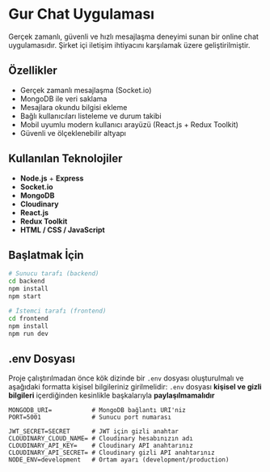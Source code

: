 # Gur Chat Uygulaması

Gerçek zamanlı, güvenli ve hızlı mesajlaşma deneyimi sunan bir online chat uygulamasıdır. Şirket içi iletişim ihtiyacını karşılamak üzere geliştirilmiştir.

## Özellikler

- Gerçek zamanlı mesajlaşma (Socket.io)
- MongoDB ile veri saklama
- Mesajlara okundu bilgisi ekleme
- Bağlı kullanıcıları listeleme ve durum takibi
- Mobil uyumlu modern kullanıcı arayüzü (React.js + Redux Toolkit)
- Güvenli ve ölçeklenebilir altyapı

## Kullanılan Teknolojiler

- **Node.js** + **Express**
- **Socket.io**
- **MongoDB**
- **Cloudinary**
- **React.js**
- **Redux Toolkit**
- **HTML / CSS / JavaScript**

## Başlatmak İçin

```bash
# Sunucu tarafı (backend)
cd backend
npm install
npm start

# İstemci tarafı (frontend)
cd frontend
npm install
npm run dev
```

## .env Dosyası

Proje çalıştırılmadan önce kök dizinde bir `.env` dosyası oluşturulmalı ve aşağıdaki formatta kişisel bilgileriniz girilmelidir:
`.env` dosyası **kişisel ve gizli bilgileri** içerdiğinden kesinlikle başkalarıyla **paylaşılmamalıdır**

```env
MONGODB_URI=           # MongoDB bağlantı URI'niz
PORT=5001              # Sunucu port numarası

JWT_SECRET=SECRET      # JWT için gizli anahtar
CLOUDINARY_CLOUD_NAME= # Cloudinary hesabınızın adı
CLOUDINARY_API_KEY=    # Cloudinary API anahtarınız
CLOUDINARY_API_SECRET= # Cloudinary gizli API anahtarınız
NODE_ENV=development   # Ortam ayarı (development/production)
```
